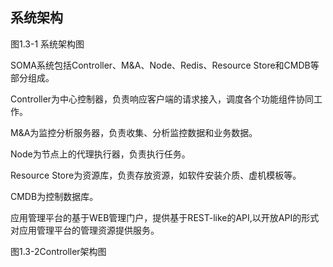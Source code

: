 ## 系统架构

图1.3-1 系统架构图

SOMA系统包括Controller、M&A、Node、Redis、Resource Store和CMDB等部分组成。

Controller为中心控制器，负责响应客户端的请求接入，调度各个功能组件协同工作。

M&A为监控分析服务器，负责收集、分析监控数据和业务数据。

Node为节点上的代理执行器，负责执行任务。

Resource Store为资源库，负责存放资源，如软件安装介质、虚机模板等。

CMDB为控制数据库。

应用管理平台的基于WEB管理门户，提供基于REST-like的API,以开放API的形式对应用管理平台的管理资源提供服务。

图1.3-2Controller架构图